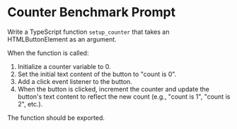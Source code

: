 # Counter Benchmark Prompt

Write a TypeScript function `setup_counter` that takes an
HTMLButtonElement as an argument.

When the function is called:

1.  Initialize a counter variable to 0.
2.  Set the initial text content of the button to "count is 0".
3.  Add a click event listener to the button.
4.  When the button is clicked, increment the counter and update the
    button's text content to reflect the new count (e.g., "count is
    1", "count is 2", etc.).

The function should be exported.
